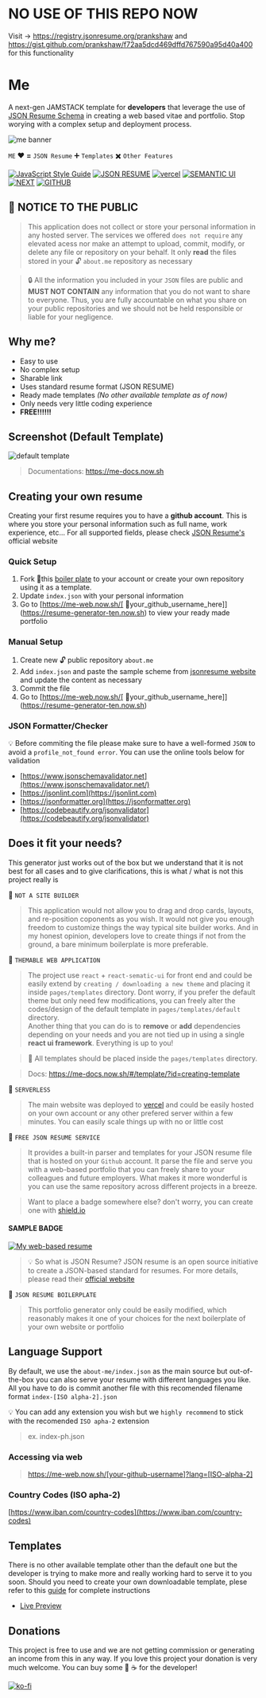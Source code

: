 # NO USE OF THIS REPO NOW
Visit -> https://registry.jsonresume.org/prankshaw and https://gist.github.com/prankshaw/f72aa5dcd469dffd767590a95d40a400 for this functionality

# Me
A next-gen JAMSTACK template for **developers** that leverage the use of [JSON Resume Schema](https://jsonresume.org/schema) in creating a web based vitae and portfolio. Stop worying with a complex setup and deployment process.   

![me banner](https://user-images.githubusercontent.com/10413754/79948155-e5e9da80-84a5-11ea-83eb-34e2f5aa89f6.png)   

   
   `ME` :heart: **=** `JSON Resume` :heavy_plus_sign: `Templates` :heavy_multiplication_x: `Other Features`   

[![JavaScript Style Guide](https://img.shields.io/badge/Code%20Style-Standard%20-green?style=for-the-badge&logo=javascript)](https://github.com/standard/standard) 
[![JSON RESUME](https://img.shields.io/badge/format-JSON%20RESUME%20-yellow?style=for-the-badge&logo=json)](http://jsonresume.org) 
[![vercel](https://img.shields.io/badge/POWERED%20BY-vercel%20-black?style=for-the-badge&logo=zeit)](https://vercel.com/) [![SEMANTIC UI](https://img.shields.io/badge/react-sematic%20UI-teal?style=for-the-badge&logo=react)](https://react.semantic-ui.com/) 
[![NEXT](https://img.shields.io/badge/serverless-nextjs-black?style=for-the-badge&logo=next.js)](https://nextjs.org) [![GITHUB](https://img.shields.io/badge/repo-github-black?style=for-the-badge&logo=github)](https://github.com)     


## :loudspeaker: NOTICE TO THE PUBLIC
> This application does not collect or store your personal information in any hosted server. The services we offered `does not require` any elevated acess nor make an attempt to upload, commit, modify, or delete any file or repository on your behalf. It only **read** the files stored in your :unlock: `about.me` repository as necessary   

> :lock: All the information you included in your `JSON` files are public and **MUST NOT CONTAIN** any information that you do not want to share to everyone. Thus, you are fully accountable on what you share on your public repositories and we should not be held responsible or liable for your negligence.

## Why me?
- Easy to use
- No complex setup
- Sharable link
- Uses standard resume format (JSON RESUME)
- Ready made templates *(No other available template as of now)*
- Only needs very little coding experience
- **FREE!!!!!!**

## Screenshot (Default Template)
![default template](https://user-images.githubusercontent.com/10413754/79752457-e9b31b00-8346-11ea-81df-4401a5ea3773.png)

> Documentations: https://me-docs.now.sh

## Creating your own resume
Creating your first resume requires you to have a **github account**. This is where you store your personal information such as full name, work experience, etc... For all supported fields, please check [JSON Resume's](https://jsonresume.org/schema/) official website

### Quick Setup
1. Fork :fork_and_knife:this [boiler plate](https://github.com/jkga/json-resume-template) to your account or create your own repository using it as a template.
2. Update `index.json` with your personal information
3. Go to [https://me-web.now.sh/[ :man:your_github_username_here]](https://resume-generator-ten.now.sh) to view your ready made portfolio  

### Manual Setup
1. Create new :unlock: public repository `about.me`
2. Add `index.json` and paste the sample scheme from [jsonresume website](https://jsonresume.org/schema/) and update the content as necessary
3. Commit the file
4. Go to [https://me-web.now.sh/[ :man:your_github_username_here]](https://resume-generator-ten.now.sh)   

### JSON Formatter/Checker
:bulb: Before commiting the file please make sure to have a well-formed `JSON` to avoid a `profile_not_found error`. You can use the online tools below for validation
- [https://www.jsonschemavalidator.net](https://www.jsonschemavalidator.net/)
- [https://jsonlint.com](https://jsonlint.com)
- [https://jsonformatter.org](https://jsonformatter.org)
- [https://codebeautify.org/jsonvalidator](https://codebeautify.org/jsonvalidator)



## Does it fit your needs?
This generator just works out of the box but we understand that it is not best for all cases and to give clarifications, this is what / what is not this project really is   

:art: `NOT A SITE BUILDER`
> This application would not allow you to drag and drop cards, layouts, and re-position coponents as you wish. It would not give you enough freedom to customize things the way typical site builder works. And in my honest opinion, developers love to create things if not from the ground, a bare minimum boilerplate is more preferable.   

:city_sunrise: `THEMABLE WEB APPLICATION`
> The project use `react` + `react-sematic-ui` for front end and could be easily extend by `creating / downloading a new theme` and placing it inside `pages/templates` directory. Dont worry, if you prefer the default theme but only need few modifications, you can freely alter the codes/design of the default template in `pages/templates/default` directory.   
Another thing that you can do is to **remove** or **add** dependencies depending on your needs and you are not tied up in using a single **react ui framework**. Everything is up to you! 

> :bell: All templates should be placed inside the `pages/templates` directory.

> Docs: https://me-docs.now.sh/#/template/?id=creating-template

:rocket: `SERVERLESS`
> The main website was deployed to [vercel](https://vercel.com) and could be easily hosted on your own account or any other prefered server within a few minutes. You can easily scale things up with no or little cost

:truck: `FREE JSON RESUME SERVICE`
> It provides a built-in parser and templates for your JSON resume file that is hosted on your `Github` account. It parse the file and serve you with a web-based portfolio that you can freely share to your colleagues and future employers. What makes it more wonderful is you can use the same repository across different projects in a breeze.

> Want to place a badge somewhere else? don't worry, you can create one with [shield.io](https://shield.io)


#### SAMPLE BADGE
[![My web-based resume](https://img.shields.io/badge/resume-yourNameHere%20-green?style=for-the-badge&logo=json)](https://resume-generator.jkga.now.sh)   


> :bulb: So what is JSON Resume? JSON resume is an open source initiative to create a JSON-based standard for resumes. For more details, please read their [official website](https://jsonresume.org/)

:green_book: `JSON RESUME BOILERPLATE`
> This portfolio generator only could be easily modified, which reasonably makes it one of your choices for the next boilerplate of your own website or portfolio


## Language Support
By default, we use the `about-me/index.json` as the main source but out-of-the-box you can also serve your resume with different languages you like. All you have to do is commit another file with this recomended filename format `index-[ISO alpha-2].json`      


:bulb: You can add any extension you wish but we `highly recommend` to stick with the recomended `ISO apha-2` extension


> ex. index-ph.json

### Accessing via web
> https://me-web.now.sh/[your-github-username]?lang=[ISO-alpha-2]


### Country Codes (ISO apha-2)
[https://www.iban.com/country-codes](https://www.iban.com/country-codes)


## Templates
There is no other available template other than the default one but the developer is trying to make more and really working hard to serve it to you soon. Should you need to create your own downloadable template, plese refer to this [guide](https://me-docs.now.sh/#/template/?id=creating-template) for complete instructions

- [Live Preview](https://me-web.now.sh/preview/templates/default) 

## Donations
This project is free to use and we are not getting commission or generating an income from this in any way. If you love this project your donation is very much welcome. You can buy some :beer: :coffee: for the developer!   

[![ko-fi](https://www.ko-fi.com/img/githubbutton_sm.svg)](https://ko-fi.com/F2F71KUIX)
